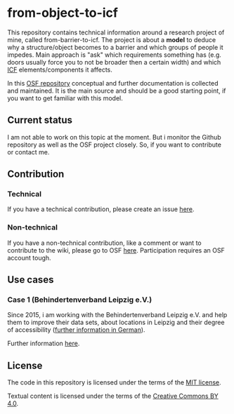 # from-object-to-icf

This repository contains technical information around a research project of mine, called from-barrier-to-icf. The project is about a **model** to deduce why a structure/object becomes to a barrier and which groups of people it impedes. Main approach is "ask" which requirements something has (e.g. doors usually force you to not be broader then a certain width) and which [ICF](http://www.who.int/classifications/icf/en/) elements/components it affects.

In this [OSF repository](https://osf.io/dqtjs) conceptual and further documentation is collected and maintained. It is the main source and should be a good starting point, if you want to get familiar with this model.

## Current status

I am not able to work on this topic at the moment. But i monitor the Github repository as well as the OSF project closely. So, if you want to contribute or contact me.

## Contribution

### Technical

If you have a technical contribution, please create an issue [here](https://github.com/k00ni/from-object-to-icf/issues).

### Non-technical

If you have a non-technical contribution, like a comment or want to contribute to the wiki, please go to OSF [here](https://osf.io/dqtjs). Participation requires an OSF account tough. 

## Use cases

### Case 1 (Behindertenverband Leipzig e.V.)

Since 2015, i am working with the Behindertenverband Leipzig e.V. and help them to improve their data sets, about locations in Leipzig and their degree of accessibility ([further information in German](https://www.leds-projekt.de/de/aktuelles/2016/zusammenarbeit-mit-behindertenverband.html)).

Further information [here](https://github.com/k00ni/from-object-to-icf/tree/master/usecase1-bvl).

## License

The code in this repository is licensed under the terms of the [MIT license](https://choosealicense.com/licenses/mit/).

Textual content is licensed under the terms of the [Creative Commons BY 4.0](https://creativecommons.org/licenses/by/4.0/).

